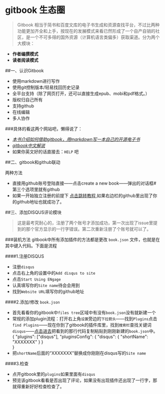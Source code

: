 # gitbook 生态圈

> Gitbook 相当于简书和百度文库的电子书生成和资源查找平台，不过比两种功能更加齐全和上手，按现在的发展模式来看已然形成了一个自产自销的社区，是一个不可多得的国外资源（计算机语言类偏多）获取渠道。分为两个大模块：
- **作者编撰模式**
- **读者阅读模式**

##一、认识Gitbook

- 使用markdown进行写作
- 使用git控制版本/轻易找回历史记录
- 全平台支持（除了网页打开，还可以直接生成epub、mobi和pdf格式。）
- 版权归自己所有
- 支持github
- 在线编辑
- 多人协作

###具体的看这两个网站吧，懒得说了：
 
- [*本书介绍如何借助gitbook，用markdown写一本自己的开源电子书*](http://www.open-open.com/lib/view/open1423636400311.html)
- [*gitbook中文解说*](https://wastemobile.gitbooks.io/gitbook-chinese/content/)
- 如果你英文好的话直接去：`HELP` 吧

##二、gitbook和github联动

两种方法

- 直接用github账号登陆直接——点击create a new book——弹出的对话框#第三个选项里就有github
- 如果一开始独立注册的前提下
[点击跳转教程](https://wastemobile.gitbooks.io/gitbook-chinese/content/github/transferring_to_github.html),如果右边栏的github里出现了你的github地址也就成功了。

##三、添加DISQUS评论模块
>这是最考究耐心的，注册了两个账号才添加成功，第一次出现了issue里提到的那个官方显示的一行字错误。第二次重新注册了个账号就可以了。

###装机方法
gitbook中所有添加插件的方法都是更改 `book.json` 文件，也就是在其中键入代码。下面是流程

####1.注册DISQUS
- 注册`disqus`
- 点击右上角的设置中的`Add disqus to site`
- 点击`Start Using ENgage`
- 认真填写你的`Site name`待会会用到
- 找到`Website URL`填写你的github地址

####2.添加/修改 `book.json`
- 首先看看你的gitbook中`files tree`区域中有没有`book.json`没有就新建一个
- 常规的添加plugin流程：打开右上角`设置`旁边的`下拉箭头`——找到`Plugins`点击`find Plugins`——现在你到了gitbook的插件库里，找到`搜索栏`查找关键词`disqus`——[点击进去](https://plugins.gitbook.com/plugin/disqus)把看到的那行代码复制粘贴到刚刚新建的`book.json`中。
      {
          "plugins": ["disqus"],
          "pluginsConfig": {
              "disqus": {
                  "shortName": "XXXXXXX"
              }
           }  
       }
- 把`shortName`后面的“XXXXXXX”替换成你刚刚在disqus写的`Site name`

####3.检查
- 点开gitbook里的`plugins`如果里面有`disqus`
- 预览该gitbook看看是否出现了评论，如果没有出现插件还出现了一行字，那就得重新好好检查检查了。